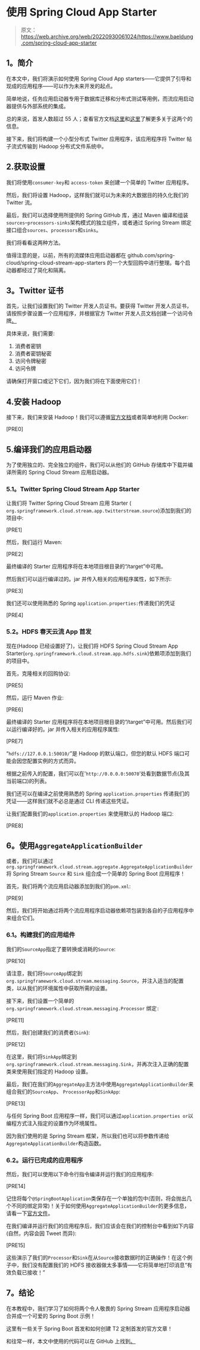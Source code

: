 # 使用 Spring Cloud App Starter

> 原文：<https://web.archive.org/web/20220930061024/https://www.baeldung.com/spring-cloud-app-starter>

## **1。简介**

在本文中，我们将演示如何使用 Spring Cloud App starters——它提供了引导和现成的应用程序——可以作为未来开发的起点。

简单地说，任务应用启动器专用于数据库迁移和分布式测试等用例，而流应用启动器提供与外部系统的集成。

总的来说，首发人数超过 55 人；查看官方文档[这里](https://web.archive.org/web/20220626075034/https://cloud.spring.io/spring-cloud-task-app-starters/)和[这里](https://web.archive.org/web/20220626075034/https://cloud.spring.io/spring-cloud-stream-app-starters/)了解更多关于这两个的信息。

接下来，我们将构建一个小型分布式 Twitter 应用程序，该应用程序将 Twitter 帖子流式传输到 Hadoop 分布式文件系统中。

## 2.获取设置

我们将使用`consumer-key`和 `access-token` 来创建一个简单的 Twitter 应用程序。

然后，我们将设置 Hadoop，这样我们就可以为未来的大数据目的持久化我们的 Twitter 流。

最后，我们可以选择使用所提供的 Spring GitHub 库，通过 Maven 编译和组装`sources`–`processors-sinks`架构模式的独立组件，或者通过 Spring Stream 绑定接口组合`sources`、`processors`和`sinks`。

我们将看看这两种方法。

值得注意的是，以前，所有的流媒体应用启动器都在 github.com/spring-cloud/spring-cloud-stream-app-starters 的一个大型回购中进行整理。每个启动器都经过了简化和隔离。

## **3。Twitter 证书**

首先，让我们设置我们的 Twitter 开发人员证书。要获得 Twitter 开发人员证书，请按照步骤设置一个应用程序，并根据官方 Twitter 开发人员文档创建一个访问令牌[。](https://web.archive.org/web/20220626075034/https://apps.twitter.com/)

具体来说，我们需要:

1.  消费者密钥
2.  消费者密钥秘密
3.  访问令牌秘密
4.  访问令牌

请确保打开窗口或记下它们，因为我们将在下面使用它们！

## 4.安装 Hadoop

接下来，我们来安装 Hadoop！我们可以遵循[官方文档](https://web.archive.org/web/20220626075034/https://hadoop.apache.org/docs/stable/hadoop-project-dist/hadoop-common/SingleCluster.html#Installing_Software)或者简单地利用 Docker:

[PRE0]

## 5.编译我们的应用启动器

为了使用独立的、完全独立的组件，我们可以从他们的 GitHub 存储库中下载并编译所需的 Spring Cloud Stream 应用启动器。

### **5.1。Twitter Spring Cloud Stream App Starter**

让我们将 Twitter Spring Cloud Stream 应用 Starter ( `org.springframework.cloud.stream.app.twitterstream.source`)添加到我们的项目中:

[PRE1]

然后，我们运行 Maven:

[PRE2]

最终编译的 Starter 应用程序将在本地项目根目录的“/target”中可用。

然后我们可以运行编译过的。jar 并传入相关的应用程序属性，如下所示:

[PRE3]

我们还可以使用熟悉的 Spring `application.properties:`传递我们的凭证

[PRE4]

### 5.2。HDFS 春天云流 App 首发

现在(Hadoop 已经设置好了)，让我们将 HDFS Spring Cloud Stream App Starter(`org.springframework.cloud.stream.app.hdfs.sink`)依赖项添加到我们的项目中。

首先，克隆相关的回购协议:

[PRE5]

然后，运行 Maven 作业:

[PRE6]

最终编译的 Starter 应用程序将在本地项目根目录的“/target”中可用。然后我们可以运行编译好的。jar 并传入相关的应用程序属性:

[PRE7]

“`hdfs://127.0.0.1:50010/`”是 Hadoop 的默认端口，但您的默认 HDFS 端口可能会因您配置实例的方式而异。

根据之前传入的配置，我们可以在'`http://0.0.0.0:50070`'处看到数据节点(及其当前端口)的列表。

我们还可以在编译之前使用熟悉的 Spring `application.properties` 传递我们的凭证——这样我们就不必总是通过 CLI 传递这些凭证。

让我们配置我们的`application.properties` 来使用默认的 Hadoop 端口:

[PRE8]

## **6。使用`AggregateApplicationBuilder`**

或者，我们可以通过`org.springframework.cloud.stream.aggregate.AggregateApplicationBuilder`将 Spring Stream `Source` 和 `Sink` 组合成一个简单的 Spring Boot 应用程序！

首先，我们将两个流应用启动器添加到我们的`pom.xml`:

[PRE9]

然后，我们将开始通过将两个流应用程序启动器依赖项包装到各自的子应用程序中来组合它们。

### **6.1。构建我们的应用组件**

我们的`SourceApp`指定了要转换或消耗的`Source`:

[PRE10]

请注意，我们将`SourceApp`绑定到`org.springframework.cloud.stream.messaging.Source`，并注入适当的配置类，以从我们的环境属性中获取所需的设置。

接下来，我们设置一个简单的`org.springframework.cloud.stream.messaging.Processor` 绑定`:`

[PRE11]

然后，我们创建我们的消费者(`Sink`):

[PRE12]

在这里，我们将`SinkApp`绑定到`org.springframework.cloud.stream.messaging.Sink`，并再次注入正确的配置类来使用我们指定的 Hadoop 设置。

最后，我们在我们的`AggregateApp`主方法中使用`AggregateApplicationBuilder`来组合我们的`SourceApp`、 `ProcessorApp`和`SinkApp`:

[PRE13]

与任何 Spring Boot 应用程序一样，我们可以通过`application.properties or`以编程方式注入指定的设置作为环境属性。

因为我们使用的是 Spring Stream 框架，所以我们也可以将参数传递给`AggregateApplicationBuilder`构造函数。

### 6.2。运行已完成的应用程序

然后，我们可以使用以下命令行指令编译并运行我们的应用程序:

[PRE14]

记住将每个`@SpringBootApplication`类保存在一个单独的包中(否则，将会抛出几个不同的绑定异常)！关于如何使用`AggregateApplicationBuilder`的更多信息，请看一下[官方文件](https://web.archive.org/web/20220626075034/https://github.com/spring-cloud/spring-cloud-stream-samples/)。

在我们编译并运行我们的应用程序后，我们应该会在我们的控制台中看到如下内容(自然，内容会因 Tweet 而异):

[PRE15]

这些演示了我们的`Processor`和`Sink`在从`Source`接收数据时的正确操作！在这个例子中，我们没有配置我们的 HDFS 接收器做太多事情——它将简单地打印消息“有效负载已接收！”

## **7。结论**

在本教程中，我们学习了如何将两个令人敬畏的 Spring Stream 应用程序启动器合并成一个可爱的 Spring Boot 示例！

这里有一些关于 Spring Boot 首发和如何创建 T2 定制首发的官方文章！

和往常一样，本文中使用的代码可以在 GitHub 上找到[。](https://web.archive.org/web/20220626075034/https://github.com/eugenp/tutorials/tree/master/spring-cloud-modules/spring-cloud-stream-starters)